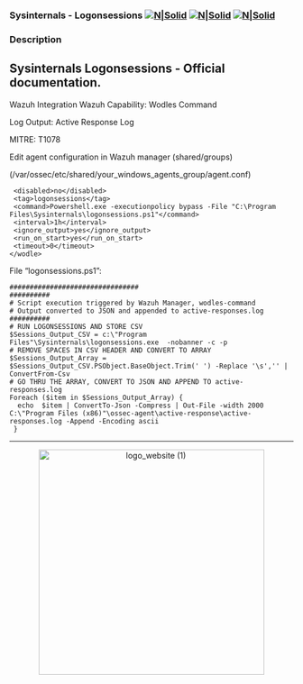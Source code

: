 ### Sysinternals - Logonsessions [![N|Solid](https://cdn-icons-png.flaticon.com/128/6939/6939131.png)](https://myservice.socfortress.co/explore?left=%7B%22datasource%22:%22WAZUH%22,%22queries%22:%5B%7B%22refId%22:%22A%22,%22query%22:%22_id:$get_alert_id.hits.hits.#._id%22,%22alias%22:%22%22,%22metrics%22:%5B%7B%22id%22:%221%22,%22type%22:%22logs%22,%22settings%22:%7B%22limit%22:%22500%22%7D%7D%5D,%22bucketAggs%22:%5B%5D,%22timeField%22:%22timestamp%22%7D%5D,%22range%22:%7B%22from%22:%22now-6h%22,%22to%22:%22now%22%7D%7D) [![N|Solid](https://cdn-icons-png.flaticon.com/128/406/406217.png)](https://hunt.socfortress.co) [![N|Solid](https://cdn-icons-png.flaticon.com/128/4840/4840332.png)](https://servicedesk.socfortress.co/help/2979687893)
### Description
## Sysinternals Logonsessions - Official documentation.

Wazuh Integration
Wazuh Capability: Wodles Command

Log Output: Active Response Log

MITRE: T1078

Edit agent configuration in Wazuh manager (shared/groups)

(/var/ossec/etc/shared/your_windows_agents_group/agent.conf)

 ```<wodle name="command">
  <disabled>no</disabled>
  <tag>logonsessions</tag>
  <command>Powershell.exe -executionpolicy bypass -File "C:\Program Files\Sysinternals\logonsessions.ps1"</command>
  <interval>1h</interval>
  <ignore_output>yes</ignore_output>
  <run_on_start>yes</run_on_start>
  <timeout>0</timeout>
</wodle>
```
File “logonsessions.ps1”:

```################################
################################
##########
# Script execution triggered by Wazuh Manager, wodles-command
# Output converted to JSON and appended to active-responses.log
##########
# RUN LOGONSESSIONS AND STORE CSV
$Sessions_Output_CSV = c:\"Program Files"\Sysinternals\logonsessions.exe  -nobanner -c -p
# REMOVE SPACES IN CSV HEADER AND CONVERT TO ARRAY
$Sessions_Output_Array = $Sessions_Output_CSV.PSObject.BaseObject.Trim(' ') -Replace '\s','' | ConvertFrom-Csv
# GO THRU THE ARRAY, CONVERT TO JSON AND APPEND TO active-responses.log
Foreach ($item in $Sessions_Output_Array) {
  echo  $item | ConvertTo-Json -Compress | Out-File -width 2000 C:\"Program Files (x86)"\ossec-agent\active-response\active-responses.log -Append -Encoding ascii
 }
```
----------------------------------------------------------------------------------

<p align="center">
  <a href="https://www.socfortress.co/">
<img src="https://user-images.githubusercontent.com/95670863/183437012-6ed70011-b40d-4597-8678-e3d601b6cf4d.png" alt="logo_website (1)" width="400" height="400">
  </a>
</p>
